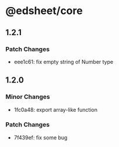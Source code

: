 # @edsheet/core

## 1.2.1

### Patch Changes

- eee1c61: fix empty string of Number type

## 1.2.0

### Minor Changes

- 1fc0a48: export array-like function

### Patch Changes

- 7f439ef: fix some bug
